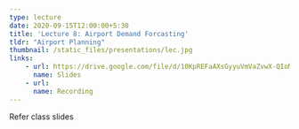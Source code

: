 ```yaml
---
type: lecture
date: 2020-09-15T12:00:00+5:30
title: 'Lecture 8: Airport Demand Forcasting'
tldr: "Airport Planning"
thumbnail: /static_files/presentations/lec.jpg
links: 
    - url: https://drive.google.com/file/d/10KpREFaAXsGyyuVmVaZvwX-QIoMy-Xgh/view?usp=sharing
      name: Slides
    - url: 
      name: Recording
---
```

Refer class slides